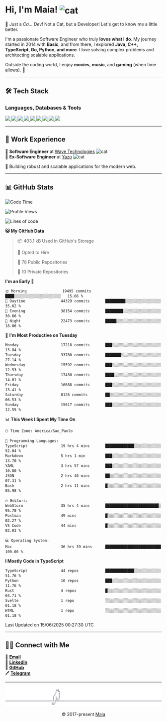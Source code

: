 <h1 align="left">Hi, I'm Maia! 
<img src="https://emojis.slackmojis.com/emojis/images/1643509834/36299/black-cat.gif?1643509834" width="50" height="60" align="center" alt="cat"/>
</h1>

🎩 Just a *Ca... Dev*! Not a Cat, but a Developer! Let's get to know me a little better.

I'm a passionate Software Engineer who truly **loves what I do**. My journey started in 2014 with **Basic**, and from there, I explored **Java, C++, TypeScript, Go, Python, and more**. I love solving complex problems and architecting scalable applications.

Outside the coding world, I enjoy **movies**, **music**, and **gaming** (when time allows). 🚀

---

## 🛠️ Tech Stack

### Languages, Databases & Tools
<p>
  <a href="https://www.typescriptlang.org">
    <img src="https://skillicons.dev/icons?i=ts" />
  </a>
  <a href="https://go.dev">
    <img src="https://skillicons.dev/icons?i=go" />
  </a>
  <a href="https://www.python.org">
    <img src="https://skillicons.dev/icons?i=python" />
  </a>
  <a href="https://gradle.org">
    <img src="https://skillicons.dev/icons?i=gradle" />
  </a>
  <a href="https://redis.io">
    <img src="https://skillicons.dev/icons?i=redis" />
  </a>
  <a href="https://www.mongodb.com">
    <img src="https://skillicons.dev/icons?i=mongodb" />
  </a>
  <a href="https://nodejs.org">
    <img src="https://skillicons.dev/icons?i=nodejs" />
  </a>
  <a href="https://www.javascript.com">
    <img src="https://skillicons.dev/icons?i=js" />
  </a>
  <a href="https://www.docker.com">
    <img src="https://skillicons.dev/icons?i=docker" />
  </a>
</p>

---

## 💼 Work Experience

🔹 **Software Engineer** at [Wave Technologies](https://www.linkedin.com/company/wave-technologies-oficial/)   <img src="https://media.giphy.com/media/WUlplcMpOCEmTGBtBW/giphy.gif" width="30" alt="cat"> <br>
🔹 **Ex-Software Engineer** at [Yazo](https://yazo.com.br/) <img src="https://media.giphy.com/media/WUlplcMpOCEmTGBtBW/giphy.gif" width="30" alt="cat"> <br>

🚀 Building robust and scalable applications for the modern web.

---

## 📊 GitHub Stats

<!--START_SECTION:waka-->
![Code Time](http://img.shields.io/badge/Code%20Time-6%2C144%20hrs%206%20mins-blue)

![Profile Views](http://img.shields.io/badge/Profile%20Views-8-blue)

![Lines of code](https://img.shields.io/badge/From%20Hello%20World%20I%27ve%20Written-24.9%20million%20lines%20of%20code-blue)

**🐱 My GitHub Data** 

> 📦 403.1 kB Used in GitHub's Storage 
 > 
> 💼 Opted to Hire
 > 
> 📜 78 Public Repositories 
 > 
> 🔑 10 Private Repositories 
 > 
**I'm an Early 🐤** 

```text
🌞 Morning                19495 commits       ████░░░░░░░░░░░░░░░░░░░░░   15.66 % 
🌆 Daytime                44329 commits       █████████░░░░░░░░░░░░░░░░   35.62 % 
🌃 Evening                38154 commits       ████████░░░░░░░░░░░░░░░░░   30.66 % 
🌙 Night                  22473 commits       █████░░░░░░░░░░░░░░░░░░░░   18.06 % 
```
📅 **I'm Most Productive on Tuesday** 

```text
Monday                   17218 commits       ███░░░░░░░░░░░░░░░░░░░░░░   13.84 % 
Tuesday                  33780 commits       ███████░░░░░░░░░░░░░░░░░░   27.14 % 
Wednesday                15592 commits       ███░░░░░░░░░░░░░░░░░░░░░░   12.53 % 
Thursday                 17430 commits       ████░░░░░░░░░░░░░░░░░░░░░   14.01 % 
Friday                   16688 commits       ███░░░░░░░░░░░░░░░░░░░░░░   13.41 % 
Saturday                 8126 commits        ██░░░░░░░░░░░░░░░░░░░░░░░   06.53 % 
Sunday                   15617 commits       ███░░░░░░░░░░░░░░░░░░░░░░   12.55 % 
```


📊 **This Week I Spent My Time On** 

```text
🕑︎ Time Zone: America/Sao_Paulo

💬 Programming Languages: 
TypeScript               19 hrs 4 mins       █████████████░░░░░░░░░░░░   52.04 % 
Markdown                 5 hrs 1 min         ███░░░░░░░░░░░░░░░░░░░░░░   13.70 % 
YAML                     3 hrs 57 mins       ███░░░░░░░░░░░░░░░░░░░░░░   10.80 % 
JSON                     2 hrs 40 mins       ██░░░░░░░░░░░░░░░░░░░░░░░   07.31 % 
Bash                     2 hrs 11 mins       █░░░░░░░░░░░░░░░░░░░░░░░░   05.98 % 

🔥 Editors: 
WebStorm                 35 hrs 4 mins       ████████████████████████░   95.70 % 
Postman                  49 mins             █░░░░░░░░░░░░░░░░░░░░░░░░   02.27 % 
VS Code                  44 mins             █░░░░░░░░░░░░░░░░░░░░░░░░   02.03 % 

💻 Operating System: 
Mac                      36 hrs 39 mins      █████████████████████████   100.00 % 
```

**I Mostly Code in TypeScript** 

```text
TypeScript               44 repos            █████████████░░░░░░░░░░░░   51.76 % 
Python                   10 repos            ███░░░░░░░░░░░░░░░░░░░░░░   11.76 % 
Rust                     4 repos             █░░░░░░░░░░░░░░░░░░░░░░░░   04.71 % 
Svelte                   1 repo              ░░░░░░░░░░░░░░░░░░░░░░░░░   01.18 % 
HTML                     1 repo              ░░░░░░░░░░░░░░░░░░░░░░░░░   01.18 % 
```




 Last Updated on 15/06/2025 00:27:30 UTC
<!--END_SECTION:waka-->

---

## 👯‍👨 Connect with Me
📧 **[Email](mailto:gabrielmaialva33@gmail.com)**  
🔗 **[LinkedIn](https://www.linkedin.com/in/gabriel-maia-183984239)**  
🐙 **[GitHub](https://github.com/gabrielmaialva33)**  
🖊 **[Telegram](https://t.me/sr_mrootx)**

---

<p align="center"><img src="https://raw.githubusercontent.com/gabrielmaialva33/gabrielmaialva33/master/assets/gray0_ctp_on_line.svg?sanitize=true" /></p>
<p align="center">&copy; 2017-present <a href="https://github.com/gabrielmaialva33/" target="_blank">Maia</a></p>
